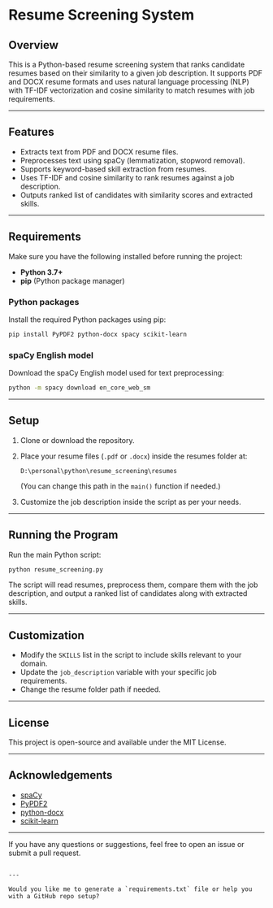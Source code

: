 # Resume Screening System

## Overview

This is a Python-based resume screening system that ranks candidate resumes based on their similarity to a given job description. It supports PDF and DOCX resume formats and uses natural language processing (NLP) with TF-IDF vectorization and cosine similarity to match resumes with job requirements.

---

## Features

- Extracts text from PDF and DOCX resume files.
- Preprocesses text using spaCy (lemmatization, stopword removal).
- Supports keyword-based skill extraction from resumes.
- Uses TF-IDF and cosine similarity to rank resumes against a job description.
- Outputs ranked list of candidates with similarity scores and extracted skills.

---

## Requirements

Make sure you have the following installed before running the project:

- **Python 3.7+**
- **pip** (Python package manager)

### Python packages

Install the required Python packages using pip:

```bash
pip install PyPDF2 python-docx spacy scikit-learn
````

### spaCy English model

Download the spaCy English model used for text preprocessing:

```bash
python -m spacy download en_core_web_sm
```

---

## Setup

1. Clone or download the repository.

2. Place your resume files (`.pdf` or `.docx`) inside the resumes folder at:

   ```
   D:\personal\python\resume_screening\resumes
   ```

   (You can change this path in the `main()` function if needed.)

3. Customize the job description inside the script as per your needs.

---

## Running the Program

Run the main Python script:

```bash
python resume_screening.py
```

The script will read resumes, preprocess them, compare them with the job description, and output a ranked list of candidates along with extracted skills.

---

## Customization

* Modify the `SKILLS` list in the script to include skills relevant to your domain.
* Update the `job_description` variable with your specific job requirements.
* Change the resume folder path if needed.

---

## License

This project is open-source and available under the MIT License.

---

## Acknowledgements

* [spaCy](https://spacy.io/)
* [PyPDF2](https://pypi.org/project/PyPDF2/)
* [python-docx](https://python-docx.readthedocs.io/en/latest/)
* [scikit-learn](https://scikit-learn.org/stable/)

---

If you have any questions or suggestions, feel free to open an issue or submit a pull request.

```

---

Would you like me to generate a `requirements.txt` file or help you with a GitHub repo setup?
```
